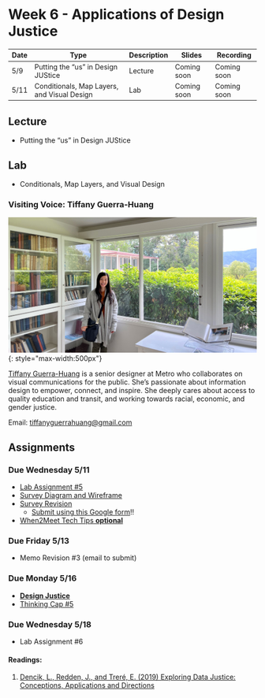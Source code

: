 # Week 6 - Applications of Design Justice

Date|Type|Description|Slides|Recording|
|---|----|-----------|------|---------|
|5/9|Putting the “us” in Design JUStice|Lecture|Coming soon|Coming soon|
|5/11|Conditionals, Map Layers, and Visual Design|Lab|Coming soon|Coming soon|

## Lecture

- Putting the “us” in Design JUStice
<!-- - [Putting the “us” in Design JUStice](./Materials/AA191_S_W7_Lecture_7.pdf) -->

## Lab

- Conditionals, Map Layers, and Visual Design
<!-- - [Conditionals, Map Layers, and Visual Design](../labs/week7/index.md) -->

### Visiting Voice: Tiffany Guerra-Huang

![../media/tiffany-guerra-huang.jpg](../media/tiffany-guerra-huang.jpg){: style="max-width:500px"}

[Tiffany Guerra-Huang](https://tiffanyguerrahuang.com/) is a senior designer at Metro who collaborates on visual communications for the public. She’s passionate about information design to empower, connect, and inspire. She deeply cares about access to quality education and transit, and working towards racial, economic, and gender justice.

Email: [tiffanyguerrahuang@gmail.com](mailto:tiffanyguerrahuang@gmail.com)

## Assignments

### Due Wednesday 5/11

- [Lab Assignment #5](../assignments/week6/lab_assignment.md)
- [Survey Diagram and Wireframe](../assignments/week6/group_assignment.md)
- [Survey Revision](../assignments/week4/group_assignment.md)
  - [Submit using this Google form](https://forms.gle/8TU2Hj8o6J7UYjZ7A)!!
- [When2Meet Tech Tips **optional**](https://www.when2meet.com/?15574964-GBXOq)

### Due Friday 5/13

- Memo Revision #3 (email to submit)

### Due Monday 5/16

- [**Design Justice**](../assignments/week7/reading.md)
- [Thinking Cap #5](../assignments/week7/thinking_cap.md)

### Due Wednesday 5/18

- Lab Assignment #6

#### Readings:
1. [Dencik, L., Redden, J., and Treré, E. (2019) Exploring Data Justice: Conceptions, Applications and Directions](../materials/DataJustice.pdf)
